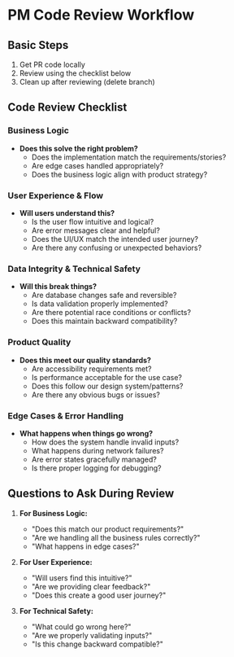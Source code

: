 # PM Code Review Workflow

## Basic Steps
1. Get PR code locally
2. Review using the checklist below
3. Clean up after reviewing (delete branch)

## Code Review Checklist

### Business Logic
- **Does this solve the right problem?**
  - Does the implementation match the requirements/stories?
  - Are edge cases handled appropriately?
  - Does the business logic align with product strategy?

### User Experience & Flow
- **Will users understand this?**
  - Is the user flow intuitive and logical?
  - Are error messages clear and helpful?
  - Does the UI/UX match the intended user journey?
  - Are there any confusing or unexpected behaviors?

### Data Integrity & Technical Safety
- **Will this break things?**
  - Are database changes safe and reversible?
  - Is data validation properly implemented?
  - Are there potential race conditions or conflicts?
  - Does this maintain backward compatibility?

### Product Quality
- **Does this meet our quality standards?**
  - Are accessibility requirements met?
  - Is performance acceptable for the use case?
  - Does this follow our design system/patterns?
  - Are there any obvious bugs or issues?

### Edge Cases & Error Handling
- **What happens when things go wrong?**
  - How does the system handle invalid inputs?
  - What happens during network failures?
  - Are error states gracefully managed?
  - Is there proper logging for debugging?


## Questions to Ask During Review

1. **For Business Logic:**
   - "Does this match our product requirements?"
   - "Are we handling all the business rules correctly?"
   - "What happens in edge cases?"

2. **For User Experience:**
   - "Will users find this intuitive?"
   - "Are we providing clear feedback?"
   - "Does this create a good user journey?"

3. **For Technical Safety:**
   - "What could go wrong here?"
   - "Are we properly validating inputs?"
   - "Is this change backward compatible?"

